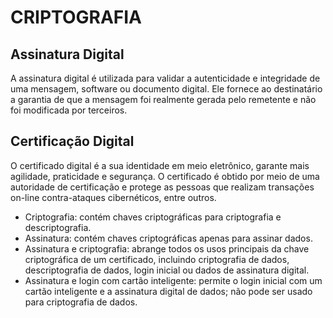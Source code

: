 # CRIPTOGRAFIA
## Assinatura Digital
A assinatura digital é utilizada para validar a autenticidade e integridade de uma mensagem, software ou documento digital.
Ele fornece ao destinatário a garantia de que a mensagem foi realmente gerada pelo remetente e não foi modificada por terceiros.


## Certificação Digital
O certificado digital é a sua identidade em meio eletrônico, garante mais agilidade, praticidade e segurança. O certificado é obtido por meio de uma autoridade de certificação e protege as pessoas que realizam transações on-line contra-ataques cibernéticos, entre outros.


* Criptografia: contém chaves criptográficas para criptografia e descriptografia.
* Assinatura: contém chaves criptográficas apenas para assinar dados.
* Assinatura e criptografia: abrange todos os usos principais da chave criptográfica de um certificado, incluindo criptografia de dados, descriptografia de dados, login inicial ou dados de assinatura digital.
* Assinatura e login com cartão inteligente: permite o login inicial com um cartão inteligente e a assinatura digital de dados; não pode ser usado para criptografia de dados.
